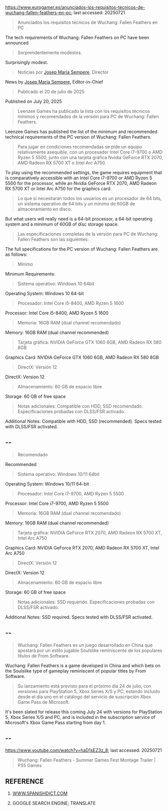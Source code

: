 https://www.eurogamer.es/anunciados-los-requisitos-tecnicos-de-wuchang-fallen-feathers-en-pc; last accessed: 20250721

> Anunciados los requisitos técnicos de Wuchang: Fallen Feathers en PC

The tech requirements of Wuchang: Fallen Feathers on PC have been announced

> Sorprendentemente modestos.

Surprisingly modest.

> Noticias por [Josep Maria Sempere](https://www.eurogamer.es/authors/josep-maria-sempere), Director

News by [Josep Maria Sempere](https://www.eurogamer.es/authors/josep-maria-sempere), Editor-in-Chief

> Publicado el 20 de julio de 2025

Published on July 20, 2025

> Leenzee Games ha publicado la lista con los requisitos técnicos mínimos y recomendados de la versión para PC de Wuchang: Fallen Feathers.

Leenzee Games has published the list of the minimum and recommended technical requirements of the PC version of Wuchang: Fallen Feathers.

> Para jugar en condiciones recomendadas se pide un equipo relativamente asequible, con un procesador Intel Core i7-9700 o AMD Ryzen 5 5500, junto con una tarjeta gráfica Nvidia GeForce RTX 2070, AMD Radeon RX 5700 XT o Intel Arc A750.

To play using the recommended settings, the game requires equipment that is comparatively accessible with an Intel Core i7-9700 or AMD Ryzen 5 5500 for the processor, while an Nvidia GeForce RTX 2070, AMD Radeon RX 5700 XT or Intel Arc A750 for the graphics card.

> Lo que sí necesitarán todos los usuarios es un procesador de 64 bits, un sistema operativo de 64 bits y un mínimo de 60GB de almacenamiento en disco.

But what users will really need is a 64-bit processor, a 64-bit operating system and a minimum of 60GB of disc storage space.

> Las especificaciones completas de la versión para PC de Wuchang: Fallen Feathers son las siguientes:

The full specifications for the PC version of Wuchang: Fallen Feathers are as follows:

> 	Mínimo

Minimum Requirements:

> Sistema operativo: Windows 10 64bit

Operating System: Windows 10 64-bit

> Procesador: Intel Core i5-8400, AMD Ryzen 5 1600

Processor: Intel Core i5-8400, AMD Ryzen 5 1600

> Memoria: 16GB RAM (dual channel recomendado) 

Memory: 16GB RAM (dual channel recommended) 

> Tarjeta gráfica: NVIDIA GeForce GTX 1060 6GB, AMD Radeon RX 580 8GB

Graphics Card: NVIDIA GeForce GTX 1060 6GB, AMD Radeon RX 580 8GB

> DirectX: Versión 12

DirectX: Version 12

> Almacenamiento: 60 GB de espacio libre 

Storage: 60 GB of free space

> Notas adicionales: Compatible con HDD, SSD recomendado. Especificaciones probadas con DLSS/FSR activado.

Additional Notes: Compatible with HDD, SSD (recommended). Specs tested with DLSS/FSR activated.

## --

> Recomendado

Recommended

> Sistema operativo: Windows 10/11 64bit

Operating System: Windows 10/11 64-bit

> Procesador: Intel Core i7-9700, AMD Ryzen 5 5500

Processor: Intel Core i7-9700, AMD Ryzen 5 5500

> Memoria: 16GB RAM (dual channel recomendado) 

Memory: 16GB RAM (dual channel recommended) 

> Tarjeta gráfica: NVIDIA GeForce RTX 2070, AMD Radeon RX 5700 XT, Intel Arc A750

Graphics Card: NVIDIA GeForce RTX 2070, AMD Radeon RX 5700 XT, Intel Arc A750

> DirectX: Versión 12

DirectX: Version 12

> Almacenamiento: 60 GB de espacio libre 

Storage: 60 GB of free space

> Notas adicionales: SSD requerido. Especificaciones probadas con DLSS/FSR activado.

Additional Notes: SSD required. Specs tested with DLSS/FSR activated.

## --

> Wuchang: Fallen Feathers es un juego desarrollado en China que apostará por un estilo jugable Soulslike reminiscente de los populares títulos de From Software. 

Wuchang: Fallen Feathers is a game developed in China and which bets on the Soulslike type of gameplay reminiscent of popular titles by From Software.

> Su lanzamiento está previsto para el próximo día 24 de julio, con versiones para PlayStation 5, Xbox Series X/S y PC, estando incluido desde el día uno en el catálogo del servicio de suscripción Xbox Game Pass de Microsoft.

It's been slated for release this coming July 24 with versions for PlayStation 5, Xbox Series X/S and PC, and is included in the subscription service of Microsoft's Xbox Game Pass starting from day 1.

## --

https://www.youtube.com/watch?v=haD1sEZ3z_8; last accessed: 20250721

> Wuchang: Fallen Feathers - Summer Games Fest Montage Trailer | PS5 Games 

## REFERENCE

1) [WWW.SPANISHDICT.COM](https://www.spanishdict.com)

2) GOOGLE SEARCH ENGINE; TRANSLATE